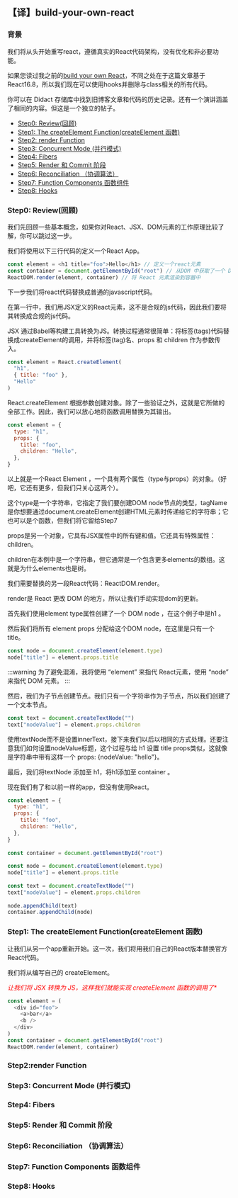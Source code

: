 ## 【译】build-your-own-react

<h3>背景</h3>

我们将从头开始重写react，遵循真实的React代码架构，没有优化和非必要功能。

如果您读过我之前的[build your own React](https://engineering.hexacta.com/didact-learning-how-react-works-by-building-it-from-scratch-51007984e5c5)，不同之处在于这篇文章基于 React16.8，所以我们现在可以使用hooks并删除与class相关的所有代码。

你可以在 Didact 存储库中找到旧博客文章和代码的历史记录。还有一个演讲涵盖了相同的内容。但这是一个独立的帖子。

* [Step0: Review(回顾)](#0)
* [Step1: The createElement Function(createElement 函数)](#1)
* [Step2: render Function](#2)
* [Step3: Concurrent Mode (并行模式)](#3)
* [Step4: Fibers](#4)
* [Step5: Render 和 Commit 阶段](#5)
* [Step6: Reconciliation （协调算法）](#6)
* [Step7: Function Components 函数组件](#7)
* [Step8: Hooks](#8)

 <h3>Step0:  Review(回顾)</h3> <a name="0"> </a>

我们先回顾一些基本概念，如果你对React、JSX、DOM元素的工作原理比较了解，你可以跳过这一步。

我们将使用以下三行代码的定义一个React App。

```javascript
const element = <h1 title="foo">Hello</h1> // 定义一个react元素
const container = document.getElementById("root") // 从DOM 中获取了一个 DOM node
ReactDOM.render(element, container) // 将 React 元素渲染到容器中
```

下一步我们将react代码替换成普通的javascript代码。

在第一行中，我们用JSX定义的React元素，这不是合规的js代码，因此我们要将其转换成合规的js代码。

JSX 通过Babel等构建工具转换为JS。转换过程通常很简单：将标签(tags)代码替换成createElement的调用，并将标签(tag)名、props 和 children 作为参数传入。

```javascript
const element = React.createElement(
  "h1",
  { title: "foo" },
  "Hello"
)
```

React.createElement 根据参数创建对象。除了一些验证之外，这就是它所做的全部工作。因此，我们可以放心地将函数调用替换为其输出。

```javascript
const element = {
  type: "h1",
  props: {
    title: "foo",
    children: "Hello",
  },
}
```
以上就是一个React Element ，一个具有两个属性（type与props）的对象。（好吧，它还有更多，但我们只关心这两个）。

这个type是一个字符串，它指定了我们要创建DOM node节点的类型，tagName是你想要通过document.createElement创建HTML元素时传递给它的字符串；它也可以是个函数，但我们将它留给Step7

props是另一个对象，它具有JSX属性中的所有键和值。它还具有特殊属性：children。

children在本例中是一个字符串，但它通常是一个包含更多elements的数组。这就是为什么elements也是树。

我们需要替换的另一段React代码：ReactDOM.render。

render是 React 更改 DOM 的地方，所以让我们手动实现dom的更新。

首先我们使用element type属性创建了一个 DOM node ，在这个例子中是h1 。

然后我们将所有 element props 分配给这个DOM node，在这里是只有一个 title。

```javascript
const node = document.createElement(element.type)
node["title"] = element.props.title
```

:::warning
为了避免混淆，我将使用 “element” 来指代 React元素，使用 “node” 来指代 DOM 元素。
:::

然后，我们为子节点创建节点。我们只有一个字符串作为子节点，所以我们创建了一个文本节点。

```javascript
const text = document.createTextNode("")
text["nodeValue"] = element.props.children
```

使用textNode而不是设置innerText，接下来我们以后以相同的方式处理。还要注意我们如何设置nodeValue标题，这个过程与给 h1 设置 title props类似，这就像是字符串中带有这样一个 props: {nodeValue: "hello"}。

最后，我们将textNode 添加至 h1，将h1添加至 container 。

现在我们有了和以前一样的app，但没有使用React。

```javascript
const element = {
  type: "h1",
  props: {
    title: "foo",
    children: "Hello",
  },
}
​
const container = document.getElementById("root")
​
const node = document.createElement(element.type)
node["title"] = element.props.title
​
const text = document.createTextNode("")
text["nodeValue"] = element.props.children
​
node.appendChild(text)
container.appendChild(node)
```

### Step1: The createElement Function(createElement 函数) <a name="1"></a>

让我们从另一个app重新开始。这一次，我们将用我们自己的React版本替换官方React代码。

我们将从编写自己的 createElement。

<font color="red">*让我们将 JSX 转换为 JS，这样我们就能实现 createElement 函数的调用了**</font>

```javascript
const element = (
  <div id="foo">
    <a>bar</a>
    <b />
  </div>
)
const container = document.getElementById("root")
ReactDOM.render(element, container)

```

  
<h3>Step2:render Function <a name="2"></a></h3>

<h3>Step3: Concurrent Mode (并行模式) <a name="3"></a></h3>

<h3> Step4:  Fibers <a name="4"></a></h3>

<h3>Step5:  Render 和 Commit 阶段 <a name="5"></a></h3>

<h3>Step6: Reconciliation （协调算法）<a name="6"></a></h3>

<h3> Step7: Function Components 函数组件 <a name="7"></a></h3>

<h3> Step8:  Hooks <a name="8"></a></h3>
